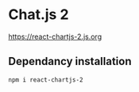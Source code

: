 # Chat.js 2
https://react-chartjs-2.js.org

## Dependancy installation
```
npm i react-chartjs-2
```

